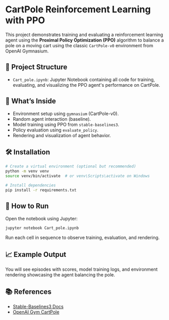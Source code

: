 # CartPole Reinforcement Learning with PPO

This project demonstrates training and evaluating a reinforcement learning agent using the **Proximal Policy Optimization (PPO)** algorithm to balance a pole on a moving cart using the classic `CartPole-v0` environment from OpenAI Gymnasium.

## 📌 Project Structure

- `Cart_pole.ipynb`: Jupyter Notebook containing all code for training, evaluating, and visualizing the PPO agent's performance on CartPole.

## 🧠 What’s Inside

- Environment setup using `gymnasium` (CartPole-v0).
- Random agent interaction (baseline).
- Model training using PPO from `stable-baselines3`.
- Policy evaluation using `evaluate_policy`.
- Rendering and visualization of agent behavior.

## 🛠️ Installation

```bash
# Create a virtual environment (optional but recommended)
python -m venv venv
source venv/bin/activate  # or venv\Scripts\activate on Windows

# Install dependencies
pip install -r requirements.txt
```

## 🚀 How to Run

Open the notebook using Jupyter:

```bash
jupyter notebook Cart_pole.ipynb
```

Run each cell in sequence to observe training, evaluation, and rendering.

## 📈 Example Output

You will see episodes with scores, model training logs, and environment rendering showcasing the agent balancing the pole.

## 📚 References

- [Stable-Baselines3 Docs](https://stable-baselines3.readthedocs.io/)
- [OpenAI Gym CartPole](https://github.com/openai/gym/blob/master/gym/envs/classic_control/cartpole.py)
